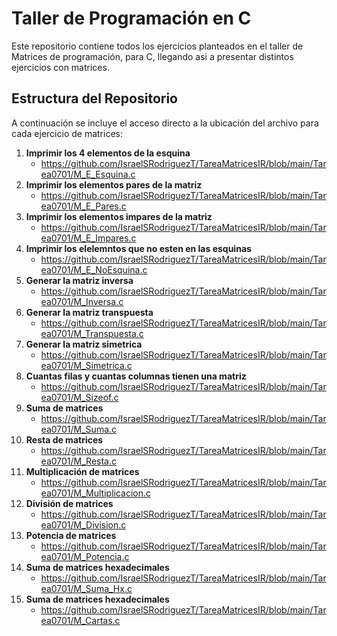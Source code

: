 # Taller de Programación en C

Este repositorio contiene todos los ejercicios planteados en el taller de Matrices de programación, para C, llegando asi a presentar distintos ejercicios con matrices.

## Estructura del Repositorio

A continuación se incluye el acceso directo a la ubicación del archivo para cada ejercicio de matrices:

1. **Imprimir los 4 elementos de la esquina**
   - https://github.com/IsraelSRodriguezT/TareaMatricesIR/blob/main/Tarea0701/M_E_Esquina.c
2. **Imprimir los elementos pares de la matriz**
   - https://github.com/IsraelSRodriguezT/TareaMatricesIR/blob/main/Tarea0701/M_E_Pares.c
3. **Imprimir los elementos impares de la matriz**
   - https://github.com/IsraelSRodriguezT/TareaMatricesIR/blob/main/Tarea0701/M_E_Impares.c
4. **Imprimir los elelemntos que no esten en las esquinas**
   - https://github.com/IsraelSRodriguezT/TareaMatricesIR/blob/main/Tarea0701/M_E_NoEsquina.c
5. **Generar la matriz inversa**
   - https://github.com/IsraelSRodriguezT/TareaMatricesIR/blob/main/Tarea0701/M_Inversa.c
6. **Generar la matriz transpuesta**
   - https://github.com/IsraelSRodriguezT/TareaMatricesIR/blob/main/Tarea0701/M_Transpuesta.c
7. **Generar la matriz simetrica**
   - https://github.com/IsraelSRodriguezT/TareaMatricesIR/blob/main/Tarea0701/M_Simetrica.c
8. **Cuantas filas y cuantas columnas tienen una matriz**
   - https://github.com/IsraelSRodriguezT/TareaMatricesIR/blob/main/Tarea0701/M_Sizeof.c
9. **Suma de matrices**
   - https://github.com/IsraelSRodriguezT/TareaMatricesIR/blob/main/Tarea0701/M_Suma.c
10. **Resta de matrices**
    - https://github.com/IsraelSRodriguezT/TareaMatricesIR/blob/main/Tarea0701/M_Resta.c
11. **Multiplicación de matrices**
    - https://github.com/IsraelSRodriguezT/TareaMatricesIR/blob/main/Tarea0701/M_Multiplicacion.c
12. **División de matrices**
    - https://github.com/IsraelSRodriguezT/TareaMatricesIR/blob/main/Tarea0701/M_Division.c
13. **Potencia de matrices**
    - https://github.com/IsraelSRodriguezT/TareaMatricesIR/blob/main/Tarea0701/M_Potencia.c
14. **Suma de matrices hexadecimales**
    - https://github.com/IsraelSRodriguezT/TareaMatricesIR/blob/main/Tarea0701/M_Suma_Hx.c
15. **Suma de matrices hexadecimales**
    - https://github.com/IsraelSRodriguezT/TareaMatricesIR/blob/main/Tarea0701/M_Cartas.c
